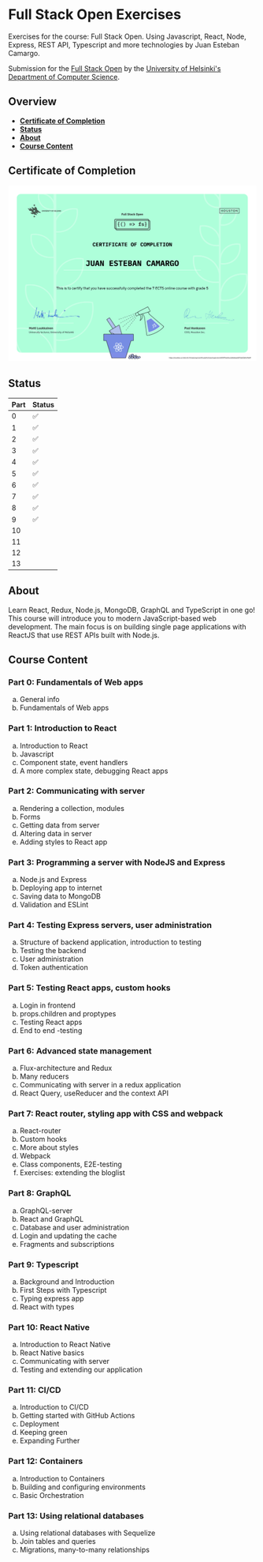 # Full Stack Open Exercises

Exercises for the course: Full Stack Open.
Using Javascript, React, Node, Express, REST API, Typescript and more technologies by Juan Esteban Camargo.

Submission for the [Full Stack Open](https://fullstackopen.com/) by the [University of Helsinki's Department of Computer Science](https://www.mooc.fi/en).

## Overview

-   **[Certificate of Completion](#certificate-of-completion)**
-   **[Status](#status)**
-   **[About](#about)**
-   **[Course Content](#course-content)**

## Certificate of Completion

![certificate-till-the-moment-of-the-current-module-on-the-course](/certificate/certificate-part7.png)

## Status

| Part | Status |
| ---- | ------ |
| 0    | ✅     |
| 1    | ✅     |
| 2    | ✅     |
| 3    | ✅     |
| 4    | ✅     |
| 5    | ✅     |
| 6    | ✅     |
| 7    | ✅     |
| 8    | ✅     |
| 9    | ✅     |
| 10   |        |
| 11   |        |
| 12   |        |
| 13   |        |

## About

Learn React, Redux, Node.js, MongoDB, GraphQL and TypeScript in one go! This course will introduce you to modern JavaScript-based web development. The main focus is on building single page applications with ReactJS that use REST APIs built with Node.js.

## Course Content

### Part 0: Fundamentals of Web apps

<ol type="a">
 <li>General info</li>
 <li>Fundamentals of Web apps</li>
</ol>

### Part 1: Introduction to React

<ol type="a">
  <li>Introduction to React</li>
  <li>Javascript</li>
  <li>Component state, event handlers</li>
  <li>A more complex state, debugging React apps</li>
</ol>

### Part 2: Communicating with server

<ol type="a">
  <li>Rendering a collection, modules</li>
  <li>Forms</li>
  <li>Getting data from server</li>
  <li>Altering data in server</li>
  <li>Adding styles to React app</li>
</ol>

### Part 3: Programming a server with NodeJS and Express

<ol type="a">
  <li>Node.js and Express</li>
  <li>Deploying app to internet</li>
  <li>Saving data to MongoDB</li>
  <li>Validation and ESLint</li>
</ol>

### Part 4: Testing Express servers, user administration

<ol type="a">
  <li>Structure of backend application, introduction to testing</li>
  <li>Testing the backend</li>
  <li>User administration</li>
  <li>Token authentication</li>
</ol>

### Part 5: Testing React apps, custom hooks

<ol type="a">
  <li>Login in frontend</li>
  <li>props.children and proptypes</li>
  <li>Testing React apps</li>
 <li>End to end -testing</li>
</ol>

### Part 6: Advanced state management

<ol type="a">
 <li>Flux-architecture and Redux</li>
 <li>Many reducers</li>
 <li>Communicating with server in a redux application</li>
 <li>React Query, useReducer and the context API</li>
</ol>

### Part 7: React router, styling app with CSS and webpack

<ol type="a">
 <li>React-router</li>
 <li>Custom hooks</li>
 <li>More about styles</li>
 <li>Webpack</li>
 <li>Class components, E2E-testing</li>
 <li>Exercises: extending the bloglist</li>
</ol>

### Part 8: GraphQL

<ol type="a">
 <li>GraphQL-server</li>
 <li>React and GraphQL</li>
 <li>Database and user administration</li>
 <li>Login and updating the cache</li>
 <li>Fragments and subscriptions</li>
</ol>

### Part 9: Typescript

<ol type="a">
 <li>Background and Introduction</li>
 <li>First Steps with Typescript</li>
 <li>Typing express app</li>
 <li>React with types</li>
</ol>

### Part 10: React Native

<ol type="a">
 <li>Introduction to React Native</li>
 <li>React Native basics</li>
 <li>Communicating with server</li>
 <li>Testing and extending our application</li>
</ol>

### Part 11: CI/CD

<ol type="a">
 <li>Introduction to CI/CD</li>
 <li>Getting started with GitHub Actions</li>
 <li>Deployment</li>
 <li>Keeping green</li>
 <li>Expanding Further</li>
</ol>

### Part 12: Containers

<ol type="a">
 <li>Introduction to Containers</li>
 <li>Building and configuring environments</li>
 <li>Basic Orchestration</li>
</ol>

### Part 13: Using relational databases

<ol type="a">
 <li>Using relational databases with Sequelize</li>
 <li>Join tables and queries</li>
 <li>Migrations, many-to-many relationships</li>
</ol>
